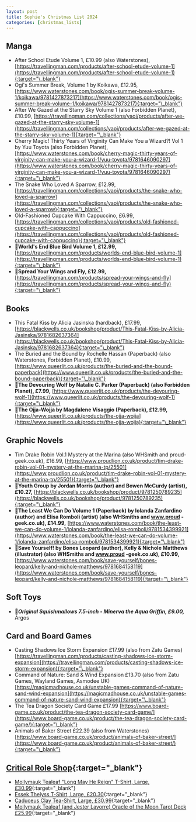 ```yaml
---
layout: post
title: Sophie's Christmas List 2024
categories: [christmas_lists]
---
```


## Manga

- After School Etude Volume 1, £10.99 (also Waterstones), [https://travellingman.com/products/after-school-etude-volume-1](https://travellingman.com/products/after-school-etude-volume-1){:target="\_blank"}
- Ogi's Summer Break, Volume 1 by Koikawa, £12.95, [https://www.waterstones.com/book/ogis-summer-break-volume-1/koikawa/9781427873217](https://www.waterstones.com/book/ogis-summer-break-volume-1/koikawa/9781427873217){:target="\_blank"}
- After We Gazed at the Starry Sky Volume 1 (also Forbidden Planet), £10.99, [https://travellingman.com/collections/yaoi/products/after-we-gazed-at-the-starry-sky-volume-1](https://travellingman.com/collections/yaoi/products/after-we-gazed-at-the-starry-sky-volume-1){:target="\_blank"}
- Cherry Magic! Thirty Years of Virginity Can Make You a Wizard?! Vol 1 by Yuu Toyota (also Forbidden Planet), [https://www.waterstones.com/book/cherry-magic-thirty-years-of-virginity-can-make-you-a-wizard-1/yuu-toyota/9781646090297](https://www.waterstones.com/book/cherry-magic-thirty-years-of-virginity-can-make-you-a-wizard-1/yuu-toyota/9781646090297){:target="\_blank"}
- The Snake Who Loved A Sparrow, £12.99, [https://travellingman.com/collections/yaoi/products/the-snake-who-loved-a-sparrow](https://travellingman.com/collections/yaoi/products/the-snake-who-loved-a-sparrow){:target="\_blank"}
- Old-Fashioned Cupcake With Cappuccino, £6.99, [https://travellingman.com/collections/yaoi/products/old-fashioned-cupcake-with-cappuccino](https://travellingman.com/collections/yaoi/products/old-fashioned-cupcake-with-cappuccino){:target="\_blank"}
- 🌟**World's End Blue Bird Volume 1, £12.99,** [https://travellingman.com/products/worlds-end-blue-bird-volume-1](https://travellingman.com/products/worlds-end-blue-bird-volume-1){:target="\_blank"}
- 🌟**Spread Your Wings and Fly, £12.99,** [https://travellingman.com/products/spread-your-wings-and-fly](https://travellingman.com/products/spread-your-wings-and-fly){:target="\_blank"}

## Books

- This Fatal Kiss by Alicia Jasinska (hardback), £17.99, [https://blackwells.co.uk/bookshop/product/This-Fatal-Kiss-by-Alicia-Jasinska/9781682637364](https://blackwells.co.uk/bookshop/product/This-Fatal-Kiss-by-Alicia-Jasinska/9781682637364){:target="\_blank"}
- The Buried and the Bound by Rochelle Hassan (Paperback) (also Waterstones, Forbidden Planet), £10.99, [https://www.queerlit.co.uk/products/the-buried-and-the-bound-paperback](https://www.queerlit.co.uk/products/the-buried-and-the-bound-paperback){:target="\_blank"}
- 🌟**The Devouring Wolf by Natalie C. Parker (Paperback) (also Forbidden Planet), £7.99,** [https://www.queerlit.co.uk/products/the-devouring-wolf-1](https://www.queerlit.co.uk/products/the-devouring-wolf-1){:target="\_blank"}
- 🌟**The Ojja-Wojja by Magdalene Visaggio (Paperback), £12.99,** [https://www.queerlit.co.uk/products/the-ojja-wojja](https://www.queerlit.co.uk/products/the-ojja-wojja){:target="\_blank"}

## Graphic Novels

- Tim Drake Robin Vol.1 Mystery at the Marina (also WHSmith and proud-geek.co.uk), £16.99, [https://www.proudlion.co.uk/product/tim-drake-robin-vol-01-mystery-at-the-marina-tp/25501](https://www.proudlion.co.uk/product/tim-drake-robin-vol-01-mystery-at-the-marina-tp/25501){:target="\_blank"}
- 🌟**Youth Group by Jordan Morris (author) and Bowen McCurdy (artist), £10.27,** [https://blackwells.co.uk/bookshop/product/9781250789235](https://blackwells.co.uk/bookshop/product/9781250789235){:target="\_blank"}
- 🌟**The Least We Can Do Volume 1 (Paperback) by Iolanda Zanfardino (author) and Elisa Romboli (artist) (also WHSmiths and www.proud -geek.co.uk), £14.99,** [https://www.waterstones.com/book/the-least-we-can-do-volume-1/iolanda-zanfardino/elisa-romboli/9781534399921](https://www.waterstones.com/book/the-least-we-can-do-volume-1/iolanda-zanfardino/elisa-romboli/9781534399921){:target="\_blank"}
- 🌟**Save Yourself! by Bones Leopard (author), Kelly & Nichole Matthews (illustrator) (also WHSmiths and www.proud -geek.co.uk), £10.99,** [https://www.waterstones.com/book/save-yourself/bones-leopard/kelly-and-nichole-matthews/9781684158119](https://www.waterstones.com/book/save-yourself/bones-leopard/kelly-and-nichole-matthews/9781684158119){:target="\_blank"}

## Soft Toys

- 🌟**_Original Squishmallows 7.5-inch - Minerva the Aqua Griffin, £9.00,_** Argos

## Card and Board Games

- Casting Shadows Ice Storm Expansion £17.99 (also from Zatu Games) [https://travellingman.com/products/casting-shadows-ice-storm-expansion](https://travellingman.com/products/casting-shadows-ice-storm-expansion){:target="\_blank"}
- Command of Nature: Sand & Wind Expansion £13.70 (also from Zatu Games, Wayland Games, Asmodee UK) [https://magicmadhouse.co.uk/unstable-games-command-of-nature-sand-wind-expansion](https://magicmadhouse.co.uk/unstable-games-command-of-nature-sand-wind-expansion){:target="\_blank"}
- The Tea Dragon Society Card Game £17.99 [https://www.board-game.co.uk/product/the-tea-dragon-society-card-game/](https://www.board-game.co.uk/product/the-tea-dragon-society-card-game/){:target="\_blank"}
- Animals of Baker Street £22.39 (also from Waterstones) [https://www.board-game.co.uk/product/animals-of-baker-street/](https://www.board-game.co.uk/product/animals-of-baker-street/){:target="\_blank"}

## [Critical Role Shop](https://shop.critrole.co.uk/){:target="\_blank"}

- [Mollymauk Tealeaf "Long May He Reign" T-Shirt, Large, £30.99](https://shop.critrole.co.uk/products/mollymauk-tealeaf-long-may-he-reign-t-shirt){:target="\_blank"}
- [Essek Thelyss T-Shirt, Large, £20.30](https://shop.critrole.co.uk/products/mollymauk-tealeaf-long-may-he-reign-t-shirt){:target="\_blank"}
- [Caduceus Clay Tea-Shirt, Large, £30.99](https://shop.critrole.co.uk/products/caduceus-clay-tea-shirt){:target="\_blank"}
- [Mollymauk Tealeaf (and Jester Lavorre) Oracle of the Moon Tarot Deck £25.99](https://shop.critrole.co.uk/products/mollymauk-tealeaf-and-jester-lavorre-oracle-of-the-moon-tarot-deck){:target="\_blank"}
